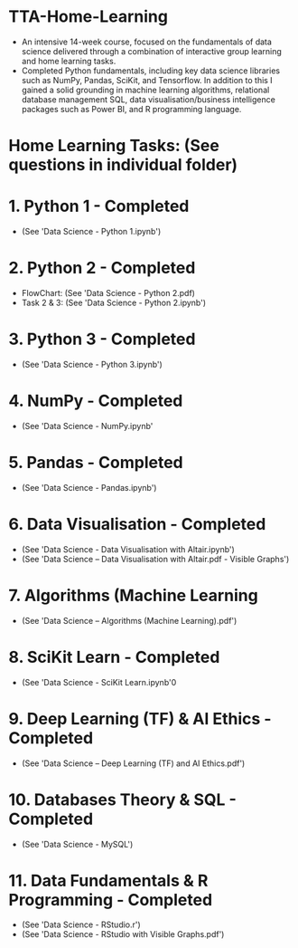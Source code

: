 # TTA-Home-Learning

- An intensive 14-week course, focused on the fundamentals of data science delivered through a combination of interactive group learning and home learning tasks. 
- Completed Python fundamentals, including key data science libraries such as NumPy, Pandas, SciKit, and Tensorflow. In addition to this I gained a solid grounding in machine learning algorithms, relational database management SQL, data visualisation/business intelligence packages such as Power BI, and R programming language. 

# Home Learning Tasks: (See questions in individual folder)

# 1. Python 1 - Completed 
- (See 'Data Science - Python 1.ipynb')

# 2. Python 2 - Completed
- FlowChart: (See 'Data Science - Python 2.pdf)
- Task 2 & 3: (See 'Data Science - Python 2.ipynb')

# 3. Python 3 - Completed
- (See 'Data Science - Python 3.ipynb')

# 4. NumPy - Completed
- (See 'Data Science - NumPy.ipynb'

# 5. Pandas - Completed
- (See 'Data Science - Pandas.ipynb')

# 6. Data Visualisation - Completed
- (See 'Data Science - Data Visualisation with Altair.ipynb')
- (See 'Data Science – Data Visualisation with Altair.pdf - Visible Graphs')

# 7. Algorithms (Machine Learning
- (See 'Data Science – Algorithms (Machine Learning).pdf')

# 8. SciKit Learn - Completed
- (See 'Data Science - SciKit Learn.ipynb'0

# 9. Deep Learning (TF) & AI Ethics - Completed
- (See 'Data Science – Deep Learning (TF) and AI Ethics.pdf')

# 10. Databases Theory & SQL - Completed
- (See 'Data Science - MySQL')

# 11. Data Fundamentals & R Programming - Completed
- (See 'Data Science - RStudio.r') 
- (See 'Data Science - RStudio with Visible Graphs.pdf') 
